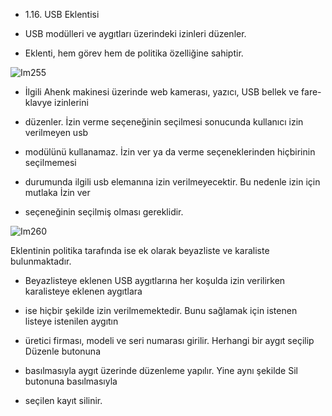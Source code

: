
- 1.16. USB Eklentisi

- USB modülleri ve aygıtları üzerindeki izinleri düzenler.

- Eklenti, hem görev hem de politika özelliğine sahiptir.

![Im255](images/Im255)

- İlgili Ahenk makinesi üzerinde web kamerası, yazıcı, USB bellek ve fare-klavye izinlerini

- düzenler. İzin verme seçeneğinin seçilmesi sonucunda kullanıcı izin verilmeyen usb

- modülünü kullanamaz. İzin ver ya da verme seçeneklerinden hiçbirinin seçilmemesi

- durumunda ilgili usb elemanına izin verilmeyecektir. Bu nedenle izin için mutlaka İzin ver

- seçeneğinin seçilmiş olması gereklidir.

![Im260](images/Im260)

Eklentinin politika tarafında ise ek olarak beyazliste ve karaliste bulunmaktadır.

- Beyazlisteye eklenen USB aygıtlarına her koşulda izin verilirken karalisteye eklenen aygıtlara

- ise hiçbir şekilde izin verilmemektedir. Bunu sağlamak için istenen listeye istenilen aygıtın

- üretici firması, modeli ve seri numarası girilir. Herhangi bir aygıt seçilip Düzenle butonuna

- basılmasıyla aygıt üzerinde düzenleme yapılır. Yine aynı şekilde Sil butonuna basılmasıyla

- seçilen kayıt silinir.
